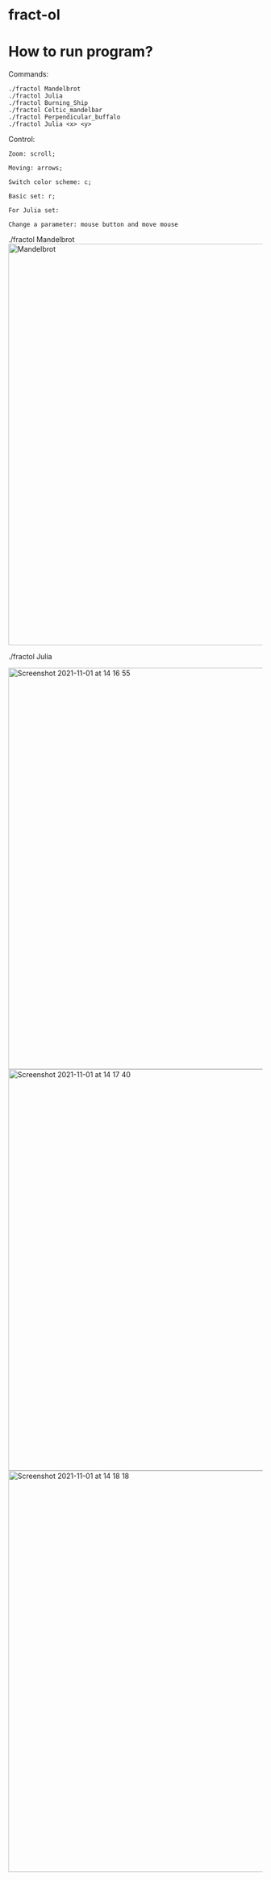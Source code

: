 # fract-ol

# How to run program?

Commands:
    
    ./fractol Mandelbrot
    ./fractol Julia
    ./fractol Burning_Ship
    ./fractol Celtic_mandelbar
    ./fractol Perpendicular_buffalo
    ./fractol Julia <x> <y>
    
Control:

    Zoom: scroll;
    
    Moving: arrows;
    
    Switch color scheme: c;
    
    Basic set: r;
    
    For Julia set:
    
    Change a parameter: mouse button and move mouse   

./fractol Mandelbrot   
<img width="796" alt="Mandelbrot" src="https://user-images.githubusercontent.com/63720882/139661788-c969d624-1379-400c-b4d5-b40abd89b446.png">

./fractol Julia

<img width="796" alt="Screenshot 2021-11-01 at 14 16 55" src="https://user-images.githubusercontent.com/63720882/139663698-eb230745-4de9-486c-b95f-b0a3bf16e7cb.png">

<img width="796" alt="Screenshot 2021-11-01 at 14 17 40" src="https://user-images.githubusercontent.com/63720882/139663705-37191223-1a84-43b3-a84b-4d5b45ad3fc8.png">

<img width="796" alt="Screenshot 2021-11-01 at 14 18 18" src="https://user-images.githubusercontent.com/63720882/139663710-bb7011d1-4835-42a6-b647-081134032db6.png">



 
